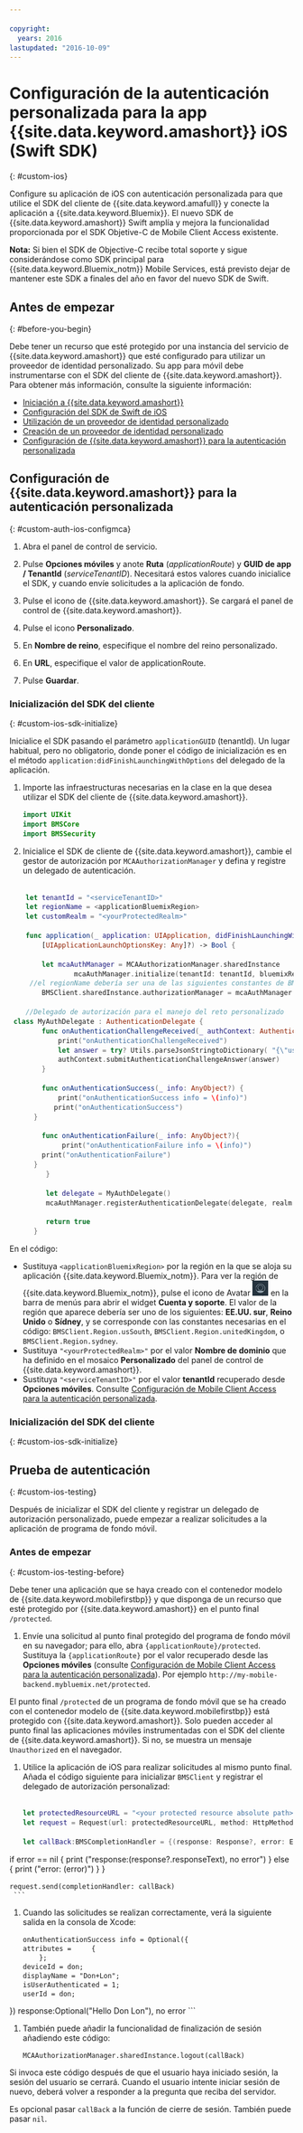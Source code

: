 ```yaml
---

copyright:
  years: 2016
lastupdated: "2016-10-09"
---
```


# Configuración de la autenticación personalizada para la app {{site.data.keyword.amashort}} iOS (Swift SDK)
{: #custom-ios}

Configure su aplicación de iOS con autenticación personalizada para que utilice el SDK del cliente de {{site.data.keyword.amafull}} y conecte la aplicación a {{site.data.keyword.Bluemix}}.  El nuevo SDK de {{site.data.keyword.amashort}} Swift amplía y mejora la funcionalidad proporcionada por el SDK Objetive-C de Mobile Client Access existente.

**Nota:** Si bien el SDK de Objective-C recibe total soporte y sigue considerándose como SDK principal para {{site.data.keyword.Bluemix_notm}} Mobile Services, está previsto dejar de mantener este SDK a finales del año en favor del nuevo SDK de Swift.

## Antes de empezar
{: #before-you-begin}

Debe tener un recurso que esté protegido por una instancia del servicio de {{site.data.keyword.amashort}} que esté configurado para utilizar un proveedor de identidad personalizado.  Su app para móvil debe instrumentarse con el SDK del cliente de {{site.data.keyword.amashort}}.  Para obtener más información, consulte la siguiente información:
 * [Iniciación a {{site.data.keyword.amashort}}](https://console.{DomainName}/docs/services/mobileaccess/index.html)
 * [Configuración del SDK de Swift de iOS](https://console.{DomainName}/docs/services/mobileaccess/getting-started-ios-swift-sdk.html)
 * [Utilización de un proveedor de identidad personalizado](https://console.{DomainName}/docs/services/mobileaccess/custom-auth.html)
 * [Creación de un proveedor de identidad personalizado](https://console.{DomainName}/docs/services/mobileaccess/custom-auth-identity-provider.html)
 * [Configuración de {{site.data.keyword.amashort}} para la autenticación personalizada](https://console.{DomainName}/docs/services/mobileaccess/custom-auth-config-mca.html)


## Configuración de {{site.data.keyword.amashort}} para la autenticación personalizada
 {: #custom-auth-ios-configmca}

 1. Abra el panel de control de servicio.
 
 1. Pulse **Opciones móviles** y anote **Ruta** (*applicationRoute*) y **GUID de app / TenantId** (*serviceTenantID*). Necesitará estos valores cuando inicialice el SDK, y cuando envíe solicitudes a la aplicación de fondo.

 1. Pulse el icono de {{site.data.keyword.amashort}}. Se cargará el panel de control de {{site.data.keyword.amashort}}.

 1. Pulse el icono **Personalizado**.

 1. En **Nombre de reino**, especifique el nombre del reino personalizado.

 1. En **URL**, especifique el valor de applicationRoute.

 1. Pulse **Guardar**.




### Inicialización del SDK del cliente
{: #custom-ios-sdk-initialize}

Inicialice el SDK pasando el parámetro `applicationGUID` (tenantId). Un lugar habitual, pero no obligatorio, donde poner el código de inicialización es en el método `application:didFinishLaunchingWithOptions` del delegado de la aplicación.

1. Importe las infraestructuras necesarias en la clase en la que desea utilizar el SDK del cliente de {{site.data.keyword.amashort}}.

	```Swift
	import UIKit
	import BMSCore
	import BMSSecurity
	```

1. Inicialice el SDK de cliente de {{site.data.keyword.amashort}}, cambie el gestor de autorización por `MCAAuthorizationManager` y defina y registre un delegado de autenticación.

```Swift

	let tenantId = "<serviceTenantID>"
	let regionName = <applicationBluemixRegion>
	let customRealm = "<yourProtectedRealm>"

	func application(_ application: UIApplication, didFinishLaunchingWithOptions launchOptions: 
		[UIApplicationLaunchOptionsKey: Any]?) -> Bool {

		let mcaAuthManager = MCAAuthorizationManager.sharedInstance
	    		mcaAuthManager.initialize(tenantId: tenantId, bluemixRegion: regionName)
	 //el regionName debería ser una de las siguientes constantes de BMSClient.Region: BMSClient.Region.usSouth, BMSClient.Region.unitedKingdom o BMSClient.Region.sydney
		BMSClient.sharedInstance.authorizationManager = mcaAuthManager

	//Delegado de autorización para el manejo del reto personalizado
 class MyAuthDelegate : AuthenticationDelegate {
		func onAuthenticationChallengeReceived(_ authContext: AuthenticationContext, challenge: AnyObject){
		    print("onAuthenticationChallengeReceived")
		    let answer = try? Utils.parseJsonStringtoDictionary( "{\"userName\":\"" + "test" + "\",\"password\":\"" + "test" + "\"}")
			authContext.submitAuthenticationChallengeAnswer(answer)
		}

		func onAuthenticationSuccess(_ info: AnyObject?) {
		    print("onAuthenticationSuccess info = \(info)")
           print("onAuthenticationSuccess")
      }

		func onAuthenticationFailure(_ info: AnyObject?){
		     print("onAuthenticationFailure info = \(info)")
        print("onAuthenticationFailure")
      }
	     }

	     let delegate = MyAuthDelegate()
	     mcaAuthManager.registerAuthenticationDelegate(delegate, realm: customRealm)

	     return true
      }


```

En el código:

* Sustituya `<applicationBluemixRegion>` por la región en la que se aloja su aplicación {{site.data.keyword.Bluemix_notm}}. Para ver la región de {{site.data.keyword.Bluemix_notm}}, pulse el icono de Avatar ![Icono de Avatar](images/face.jpg "Icono de Avatar") en la barra de menús para abrir el widget **Cuenta y soporte**. El valor de la región que aparece debería ser uno de los siguientes: **EE.UU. sur**, **Reino Unido** o **Sídney**, y se corresponde con las constantes necesarias en el código: `BMSClient.Region.usSouth`, `BMSClient.Region.unitedKingdom`, o `BMSClient.Region.sydney`.
* Sustituya `"<yourProtectedRealm>"` por el valor **Nombre de dominio** que ha definido en el mosaico **Personalizado** del panel de control de {{site.data.keyword.amashort}}. 
* Sustituya `"<serviceTenantID>"` por el valor **tenantId** recuperado desde **Opciones móviles**. Consulte [Configuración de Mobile Client Access para la autenticación personalizada](#custom-auth-ios-configmca).

### Inicialización del SDK del cliente
{: #custom-ios-sdk-initialize}
   
  
## Prueba de autenticación
{: #custom-ios-testing}

Después de inicializar el SDK del cliente y registrar un delegado de autorización personalizado, puede empezar a realizar solicitudes a la aplicación de programa de fondo móvil.

### Antes de empezar
{: #custom-ios-testing-before}

 Debe tener una aplicación que se haya creado con el contenedor modelo de {{site.data.keyword.mobilefirstbp}} y que disponga de un recurso que esté protegido por {{site.data.keyword.amashort}} en el punto final `/protected`.

1. Envíe una solicitud al punto final protegido del programa de fondo móvil en su navegador; para ello, abra `{applicationRoute}/protected`. Sustituya la `{applicationRoute}` por el valor recuperado desde las **Opciones móviles** (consulte [Configuración de Mobile Client Access para la autenticación personalizada](#custom-auth-ios-configmca)). Por ejemplo `http://my-mobile-backend.mybluemix.net/protected`.

 El punto final `/protected` de un programa de fondo móvil que se ha creado con el contenedor modelo de {{site.data.keyword.mobilefirstbp}} está protegido con {{site.data.keyword.amashort}}. Solo pueden acceder al punto final las aplicaciones móviles instrumentadas con el SDK del cliente de {{site.data.keyword.amashort}}. Si no, se muestra un mensaje `Unauthorized` en el navegador.

1. Utilice la aplicación de iOS para realizar solicitudes al mismo punto final. Añada el código siguiente para inicializar `BMSClient` y registrar el delegado de autorización personalizad:

	```Swift

	let protectedResourceURL = "<your protected resource absolute path>"
	let request = Request(url: protectedResourceURL, method: HttpMethod.GET)

	let callBack:BMSCompletionHandler = {(response: Response?, error: Error?) in
  if error == nil {
	       print ("response:\(response?.responseText), no error")
  } else {
	       print ("error: \(error)")
  }
	}

	request.send(completionHandler: callBack)
	 ```

1. Cuando las solicitudes se realizan correctamente, verá la siguiente salida en la consola de Xcode:

	 ```
	 onAuthenticationSuccess info = Optional({
     attributes =     {
	     };
     deviceId = don;
     displayName = "Don+Lon";
     isUserAuthenticated = 1;
     userId = don;
 })
	 response:Optional("Hello Don Lon"), no error
	 ```

1. También puede añadir la funcionalidad de finalización de sesión añadiendo este código:

	 ```
	 MCAAuthorizationManager.sharedInstance.logout(callBack)
	 ```  

 Si invoca este código después de que el usuario haya iniciado sesión, la sesión del usuario se cerrará. Cuando el usuario intente iniciar sesión de nuevo, deberá volver a responder a la pregunta que reciba del servidor.

 Es opcional pasar `callBack` a la función de cierre de sesión. También puede pasar `nil`.
